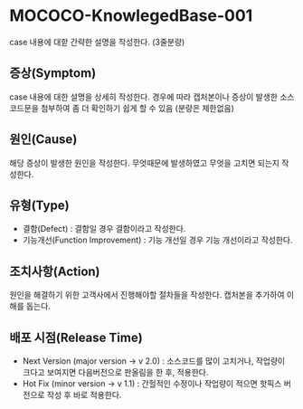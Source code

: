 # MOCOCO-KnowlegedBase-001
case 내용에 대핟 간략한 설명을 작성한다. (3줄분량)

## 증상(Symptom)
case 내용에 대한 설명을 상세히 작성한다. 경우에 따라 캡처본이나 증상이 발생한 소스코드문을 첨부하여 좀 더 확인하기 쉽게 할 수 있음 (분량은 제한없음)

## 원인(Cause)
해당 증상이 발생한 원인을 작성한다. 무엇때문에 발생하였고 무엇을 고치면 되는지 작성한다.

## 유형(Type)
 - 결함(Defect) : 결함일 경우 결함이라고 작성한다.
 - 기능개선(Function Improvement) : 기능 개선일 경우 기능 개선이라고 작성한다.

## 조치사항(Action)
원인을 해결하기 위한 고객사에서 진행해야할 절차들을 작성한다. 캡처본을 추가하여 이해를 돕는다. 

## 배포 시점(Release Time)
 - Next Version (major version -> v 2.0) : 소스코드를 많이 고치거나, 작업량이 크다고 보여지면 다음버전으로 판올림을 한 후, 적용한다.
 - Hot Fix (minor version -> v 1.1) : 간헐적인 수정이나 작업량이 적으면 핫픽스 버전으로 작성 후 바로 적용한다.
 

